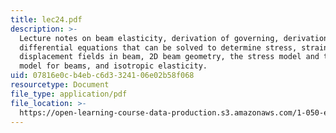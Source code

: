 ```yaml
---
title: lec24.pdf
description: >-
  Lecture notes on beam elasticity, derivation of governing, derivation of
  differential equations that can be solved to determine stress, strain and
  displacement fields in beam, 2D beam geometry, the stress model and the strain
  model for beams, and isotropic elasticity.
uid: 07816e0c-b4eb-c6d3-3241-06e02b58f068
resourcetype: Document
file_type: application/pdf
file_location: >-
  https://open-learning-course-data-production.s3.amazonaws.com/1-050-engineering-mechanics-i-fall-2007/07816e0cb4ebc6d3324106e02b58f068_lec24.pdf
---
```

